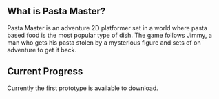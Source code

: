 ## What is Pasta Master?
Pasta Master is an adventure 2D platformer set in a world where pasta based food is the most popular type of dish. The game follows Jimmy, a man who gets his pasta stolen by a mysterious figure and sets of on adventure to get it back.


## Current Progress
Currently the first prototype is available to download.

